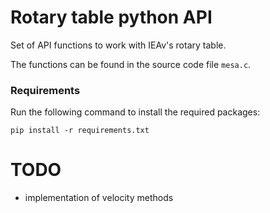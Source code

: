 # Rotary table python API

Set of API functions to work with IEAv's rotary table.

The functions can be found in the source code file `mesa.c`.

### Requirements

Run the following command to install the required packages:

`pip install -r requirements.txt`
# TODO
- implementation of velocity methods
